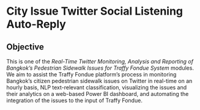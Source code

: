 # City Issue Twitter Social Listening Auto-Reply
## Objective 
This is one of the _Real-Time Twitter Monitoring, Analysis and Reporting of Bangkok’s Pedestrian Sidewalk Issues for Traffy Fondue System_ modules. We aim to assist the Traffy Fondue platform’s process in monitoring Bangkok’s citizen pedestrian sidewalk issues on Twitter in real-time on an hourly basis, NLP text-relevant classification, visualizing the issues and their analytics on a web-based Power BI dashboard, and automating the integration of the issues to the input of Traffy Fondue.
